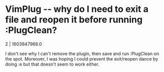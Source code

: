 # VimPlug -- why do I need to exit a file and reopen it before running :PlugClean?

2 | 1603847968.0

I don't see why I can't remove the plugin, then save and run :PlugClean on the spot. Moreover, I was hoping I could prevent the exit/reopen dance by doing :e but that doesn't seem to work either.